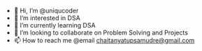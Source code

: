 - 👋 Hi, I’m @uniqucoder
- 👀 I’m interested in DSA
- 🌱 I’m currently learning DSA
- 💞️ I’m looking to collaborate on Problem Solving and Projects
- 📫 How to reach me @email chaitanyatupsamudre@gmail.com

<!---
uniqucoder/uniqucoder is a ✨ special ✨ repository because its `README.md` (this file) appears on your GitHub profile.
You can click the Preview link to take a look at your changes.
--->
